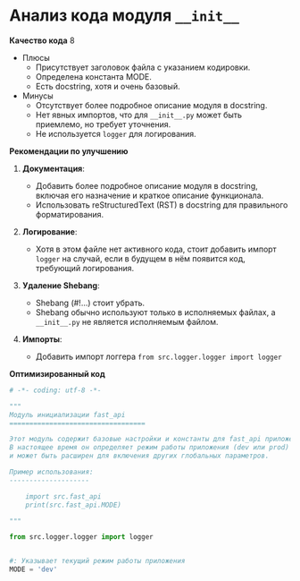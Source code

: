 # Анализ кода модуля `__init__`

**Качество кода**
8
- Плюсы
    - Присутствует заголовок файла с указанием кодировки.
    - Определена константа MODE.
    - Есть docstring, хотя и очень базовый.
- Минусы
    - Отсутствует более подробное описание модуля в docstring.
    - Нет явных импортов, что для `__init__.py` может быть приемлемо, но требует уточнения.
    - Не используется `logger` для логирования.

**Рекомендации по улучшению**

1.  **Документация**:
    - Добавить более подробное описание модуля в docstring, включая его назначение и краткое описание функционала.
    - Использовать reStructuredText (RST) в docstring для правильного форматирования.

2.  **Логирование**:
    -  Хотя в этом файле нет активного кода, стоит добавить импорт `logger` на случай, если в будущем в нём появится код, требующий логирования.

3.  **Удаление Shebang**:
    - Shebang (#!...) стоит убрать.
    - Shebang обычно используют только в исполняемых файлах, а `__init__.py` не является исполняемым файлом.

4. **Импорты**:
   - Добавить импорт логгера `from src.logger.logger import logger`

**Оптимизированный код**

```python
# -*- coding: utf-8 -*-

"""
Модуль инициализации fast_api
==================================

Этот модуль содержит базовые настройки и константы для fast_api приложения.
В настоящее время он определяет режим работы приложения (dev или prod)
и может быть расширен для включения других глобальных параметров.

Пример использования:
--------------------

    import src.fast_api
    print(src.fast_api.MODE)

"""

from src.logger.logger import logger


#: Указывает текущий режим работы приложения
MODE = 'dev'
```